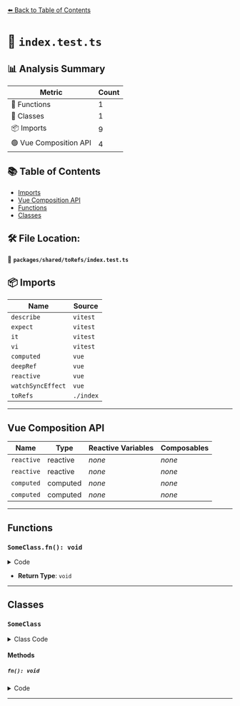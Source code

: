 [⬅️ Back to Table of Contents](../../../index.md)

# 📄 `index.test.ts`

## 📊 Analysis Summary

| Metric | Count |
|--------|-------|
| 🔧 Functions | 1 |
| 🧱 Classes | 1 |
| 📦 Imports | 9 |
| 🟢 Vue Composition API | 4 |

## 📚 Table of Contents

- [Imports](#imports)
- [Vue Composition API](#vue-composition-api)
- [Functions](#functions)
- [Classes](#classes)

## 🛠️ File Location:
📂 **`packages/shared/toRefs/index.test.ts`**

## 📦 Imports

| Name | Source |
|------|--------|
| `describe` | `vitest` |
| `expect` | `vitest` |
| `it` | `vitest` |
| `vi` | `vitest` |
| `computed` | `vue` |
| `deepRef` | `vue` |
| `reactive` | `vue` |
| `watchSyncEffect` | `vue` |
| `toRefs` | `./index` |


---

## Vue Composition API

| Name | Type | Reactive Variables | Composables |
|------|------|-------------------|-------------|
| `reactive` | reactive | *none* | *none* |
| `reactive` | reactive | *none* | *none* |
| `computed` | computed | *none* | *none* |
| `computed` | computed | *none* | *none* |


---

## Functions

### `SomeClass.fn(): void`

<details><summary>Code</summary>

```ts
fn() {

      }
```
</details>

- **Return Type**: `void`

---

## Classes

### `SomeClass`

<details><summary>Class Code</summary>

```ts
class SomeClass {
      v = 1

      fn() {

      }
    }
```
</details>

#### Methods

##### `fn(): void`

<details><summary>Code</summary>

```ts
fn() {

      }
```
</details>


---